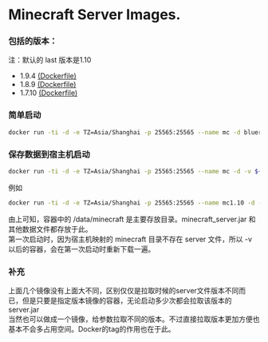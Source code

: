 Minecraft Server Images.
========================
### 包括的版本：
注：默认的 last 版本是1.10   
* 1.9.4 [(Dockerfile)](https://github.com/HentaiMew/docker-minecraft/blob/master/1.9/Dockerfile)
* 1.8.9 [(Dockerfile)](https://github.com/HentaiMew/docker-minecraft/blob/master/1.8/Dockerfile)
* 1.7.10 [(Dockerfile)](https://github.com/HentaiMew/docker-minecraft/blob/master/1.7/Dockerfile)

### 简单启动
````bash
docker run -ti -d -e TZ=Asia/Shanghai -p 25565:25565 --name mc -d bluerain/minecraft:tag
````
### 保存数据到宿主机启动
````bash
docker run -ti -d -e TZ=Asia/Shanghai -p 25565:25565 --name mc -d -v ${your_path}:/data/minecraft bluerain/minecraft:tag
````
例如
````bash
docker run -ti -d -e TZ=Asia/Shanghai -p 25565:25565 --name mc1.10 -d -v /data/mc1.9:/data/minecraft bluerain/minecraft:1.9
````
由上可知，容器中的 /data/minecraft 是主要存放目录。minecraft_server.jar 和其他数据文件都存放于此。   
第一次启动时，因为宿主机映射的 minecraft 目录不存在 server 文件，所以 -v 以后的容器，会在第一次启动时重新下载一遍。

### 补充
上面几个镜像没有上面大不同，区别仅仅是拉取时候的server文件版本不同而已，但是只要是指定版本镜像的容器，无论启动多少次都会拉取该版本的 server.jar   
当然也可以做成一个镜像，给参数拉取不同的版本。不过直接拉取版本更加方便也基本不会多占用空间。Docker的tag的作用也在于此。
